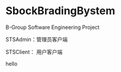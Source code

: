 # SbockBradingBystem
B-Group Software Engineering Project

STSAdmin：管理员客户端

STSClient： 用户客户端

hello
